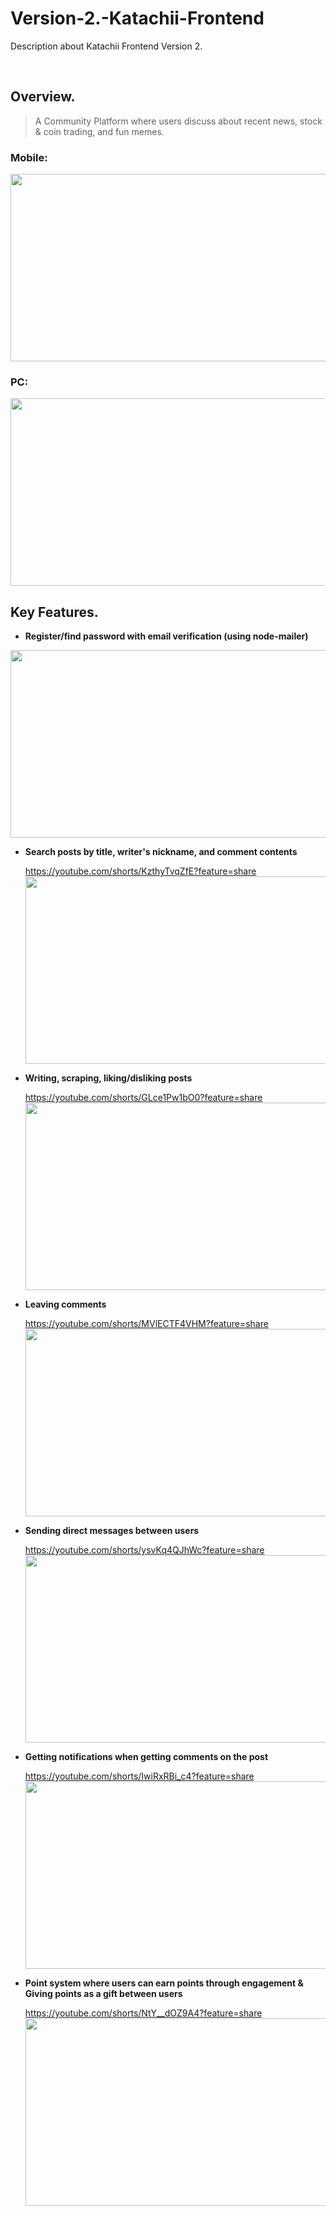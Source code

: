 # Version-2.-Katachii-Frontend
Description about Katachii Frontend Version 2.

<br/>

## Overview.

> A Community Platform where users discuss about recent news, stock & coin trading, and fun memes.
> 

### Mobile:

[<img src="https://img.youtube.com/vi/O_nE4jP34H0/hqdefault.jpg" width="600" height="300"
/>](https://www.youtube.com/embed/O_nE4jP34H0)

### PC:

[<img src="https://img.youtube.com/vi/hpHpoA0m6mQ/hqdefault.jpg" width="600" height="300"
/>](https://www.youtube.com/embed/hpHpoA0m6mQ)

## Key Features.

- **Register/find password with email verification (using node-mailer)**
    
[<img src="https://img.youtube.com/vi/h3jAhAf5PtU/hqdefault.jpg" width="600" height="300"
/>](https://www.youtube.com/embed/h3jAhAf5PtU)
    
- **Search posts by title, writer's nickname, and comment contents**
    
    https://youtube.com/shorts/KzthyTvqZfE?feature=share
  [<img src="https://img.youtube.com/vi/KzthyTvqZfE/hqdefault.jpg" width="600" height="300"
/>](https://www.youtube.com/embed/KzthyTvqZfE)
    
- **Writing, scraping, liking/disliking posts**
    
    https://youtube.com/shorts/GLce1Pw1bO0?feature=share
  [<img src="https://img.youtube.com/vi/GLce1Pw1bO0/hqdefault.jpg" width="600" height="300"
/>](https://www.youtube.com/embed/GLce1Pw1bO0)
    
- **Leaving comments**
    
    https://youtube.com/shorts/MVlECTF4VHM?feature=share
  [<img src="https://img.youtube.com/vi/MVlECTF4VHM/hqdefault.jpg" width="600" height="300"
/>](https://www.youtube.com/embed/MVlECTF4VHM)
    
- **Sending direct messages between users**
    
    https://youtube.com/shorts/ysvKq4QJhWc?feature=share
  [<img src="https://img.youtube.com/vi/<ysvKq4QJhWc>/hqdefault.jpg" width="600" height="300"
/>](https://www.youtube.com/embed/<ysvKq4QJhWc>)
    
- **Getting notifications when getting comments on the post**
    
    https://youtube.com/shorts/IwiRxRBi_c4?feature=share
  [<img src="https://img.youtube.com/vi/IwiRxRBi_c4/hqdefault.jpg" width="600" height="300"
/>](https://www.youtube.com/embed/IwiRxRBi_c4)
    
- **Point system where users can earn points through engagement & Giving points as a gift between users**
    
    https://youtube.com/shorts/NtY__dOZ9A4?feature=share
  [<img src="https://img.youtube.com/vi/NtY__dOZ9A4/hqdefault.jpg" width="600" height="300"
/>](https://www.youtube.com/embed/NtY__dOZ9A4)
